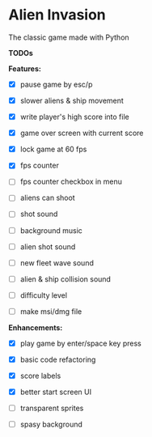 # Alien Invasion

The classic game made with Python

**TODOs**

**Features:**
- [x] pause game by esc/p
- [x] slower aliens & ship movement
- [x] write player's high score into file
- [x] game over screen with current score
- [x] lock game at 60 fps
- [x] fps counter
- [ ] fps counter checkbox in menu
- [ ] aliens can shoot
- [ ] shot sound
- [ ] background music
- [ ] alien shot sound
- [ ] new fleet wave sound
- [ ] alien & ship collision sound
- [ ] difficulty level
- [ ] make msi/dmg file


**Enhancements:**
- [x] play game by enter/space key press
- [x] basic code refactoring
- [x] score labels
- [x] better start screen UI
- [ ] transparent sprites
- [ ] spasy background


